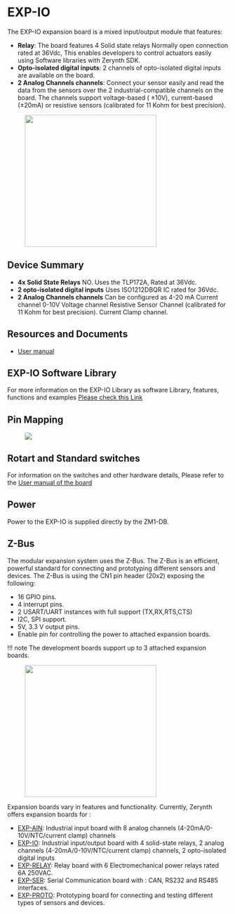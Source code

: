 # **EXP-IO**

The EXP-IO expansion board is a mixed input/output module that features:

* **Relay**: The board features 4 Solid state relays Normally open connection rated at 36Vdc, This enables developers to control actuators easily using Software libraries with Zerynth SDK.
* **Opto-isolated digital inputs**: 2 channels of opto-isolated digital inputs are available on the board.
* **2 Analog Channels channels**: Connect your sensor easily and read the data from the sensors over the 2 industrial-compatible channels on the board. The channels support voltage-based ( ±10V), current-based (±20mA) or resistive sensors (calibrated for 11 Kohm for best precision).

<figure>
  <a data-fancybox="gallery" href="../img/EXP-IO-front.png">
  <img src="../img/EXP-IO-front.png"width="300"/>
  </a>
</figure>

## **Device Summary**

* **4x Solid State Relays** NO.
    Uses the TLP172A, Rated at 36Vdc.
* **2 opto-isolated digital inputs**
    Uses ISO1212DBQR IC rated for 36Vdc.
* **2 Analog Channels channels** Can be configured as
    4-20 mA Current channel
    0-10V Voltage channel
    Resistive Sensor Channel (calibrated for 11 Kohm for best precision).
    Current Clamp channel.

## **Resources and Documents**

-   [User manual](https://www.zerynth.com/download/20119/)

## **EXP-IO Software Library**

For more information on the EXP-IO Library as software Library, features, functions and examples
[Please check this Link](/reference/libs/expansions/exp-io/)

## **Pin Mapping**

<figure>
  <a data-fancybox="gallery" href="../img/exp-io-pin.jpg">
  <img src="../img/exp-io-pin.jpg" />
  </a>
</figure>


## **Rotart and Standard switches**

For information on the switches and other hardware details, Please refer to the [User manual of the board](#resources-and-documents)

## **Power**

Power to the EXP-IO is supplied directly by the ZM1-DB.

## **Z-Bus**

The modular expansion system uses the Z-Bus. The Z-Bus is an efficient, powerful standard for connecting and prototyping different sensors and devices.
The Z-Bus is using the CN1 pin header (20x2) exposing the following:

* 16 GPIO pins.
* 4 interrupt pins.
* 2 USART/UART instances with full support (TX,RX,RTS,CTS)
* I2C, SPI support.
* 5V, 3.3 V output pins.
* Enable pin for controlling the power to attached expansion boards.

!!! note 
    The development boards support up to 3 attached expansion boards.


<figure>
  <a data-fancybox="gallery" href="../img/Boards.jpg">
  <img src="../img/Boards.jpg"width="300"/>
  </a>
</figure>

Expansion boards vary in features and functionality. Currently, Zerynth offers expansion boards for :


* [EXP-AIN](EXP-AIN.md): Industrial input board with 8 analog channels (4-20mA/0-10V/NTC/current clamp) channels
* [EXP-IO](EXP-IO.md): Industrial input/output board with 4 solid-state relays, 2 analog channels (4-20mA/0-10V/NTC/current clamp) channels, 2 opto-isolated digital inputs
* [EXP-RELAY](EXP-RELAY.md): Relay board with 6 Electromechanical power relays rated 6A 250VAC.
* [EXP-SER](EXP-SER.md): Serial Communication board with : CAN, RS232 and RS485  interfaces.
* [EXP-PROTO](EXP-PROTO.md): Prototyping board for connecting and testing different types of sensors and devices.
